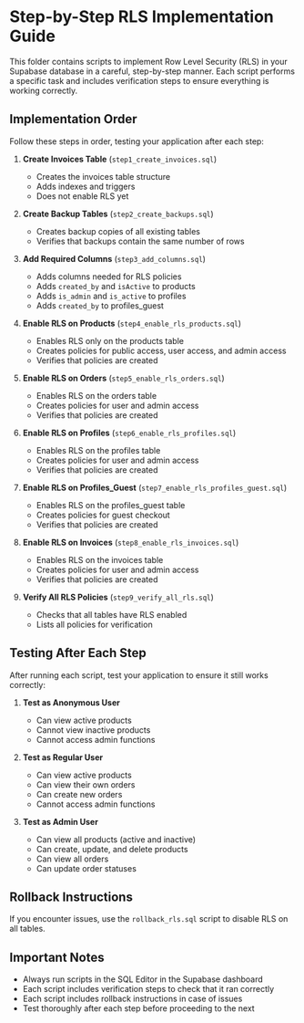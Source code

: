 # Step-by-Step RLS Implementation Guide

This folder contains scripts to implement Row Level Security (RLS) in your Supabase database in a careful, step-by-step manner. Each script performs a specific task and includes verification steps to ensure everything is working correctly.

## Implementation Order

Follow these steps in order, testing your application after each step:

1. **Create Invoices Table** (`step1_create_invoices.sql`)
   - Creates the invoices table structure
   - Adds indexes and triggers
   - Does not enable RLS yet

2. **Create Backup Tables** (`step2_create_backups.sql`)
   - Creates backup copies of all existing tables
   - Verifies that backups contain the same number of rows

3. **Add Required Columns** (`step3_add_columns.sql`)
   - Adds columns needed for RLS policies
   - Adds `created_by` and `isActive` to products
   - Adds `is_admin` and `is_active` to profiles
   - Adds `created_by` to profiles_guest

4. **Enable RLS on Products** (`step4_enable_rls_products.sql`)
   - Enables RLS only on the products table
   - Creates policies for public access, user access, and admin access
   - Verifies that policies are created

5. **Enable RLS on Orders** (`step5_enable_rls_orders.sql`)
   - Enables RLS on the orders table
   - Creates policies for user and admin access
   - Verifies that policies are created

6. **Enable RLS on Profiles** (`step6_enable_rls_profiles.sql`)
   - Enables RLS on the profiles table
   - Creates policies for user and admin access
   - Verifies that policies are created

7. **Enable RLS on Profiles_Guest** (`step7_enable_rls_profiles_guest.sql`)
   - Enables RLS on the profiles_guest table
   - Creates policies for guest checkout
   - Verifies that policies are created

8. **Enable RLS on Invoices** (`step8_enable_rls_invoices.sql`)
   - Enables RLS on the invoices table
   - Creates policies for user and admin access
   - Verifies that policies are created

9. **Verify All RLS Policies** (`step9_verify_all_rls.sql`)
   - Checks that all tables have RLS enabled
   - Lists all policies for verification

## Testing After Each Step

After running each script, test your application to ensure it still works correctly:

1. **Test as Anonymous User**
   - Can view active products
   - Cannot view inactive products
   - Cannot access admin functions

2. **Test as Regular User**
   - Can view active products
   - Can view their own orders
   - Can create new orders
   - Cannot access admin functions

3. **Test as Admin User**
   - Can view all products (active and inactive)
   - Can create, update, and delete products
   - Can view all orders
   - Can update order statuses

## Rollback Instructions

If you encounter issues, use the `rollback_rls.sql` script to disable RLS on all tables.

## Important Notes

- Always run scripts in the SQL Editor in the Supabase dashboard
- Each script includes verification steps to check that it ran correctly
- Each script includes rollback instructions in case of issues
- Test thoroughly after each step before proceeding to the next
